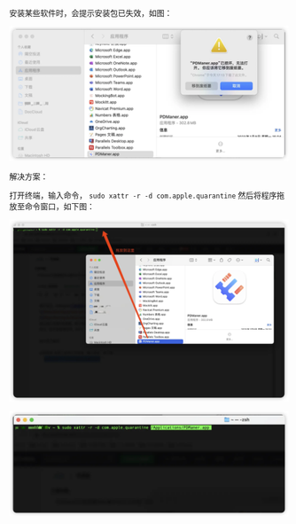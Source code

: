 



安装某些软件时，会提示安装包已失效，如图：

![image-20240730095145525](pic/image-20240730095145525.png)

解决方案：

打开终端，输入命令， `sudo xattr -r -d com.apple.quarantine` 然后将程序拖放至命令窗口，如下图：

![image-20240730095303051](pic/image-20240730095303051.png)

![image-20240730095317802](pic/image-20240730095317802.png)